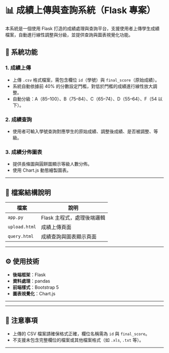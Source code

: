 
# 📊 成績上傳與查詢系統（Flask 專案）

本系統是一個使用 Flask 打造的成績處理與查詢平台，支援使用者上傳學生成績檔案，自動進行線性調整與分級，並提供查詢與圖表視覺化功能。

## 🔧 系統功能

### 1. 成績上傳
- 上傳 `.csv` 格式檔案，需包含欄位 `id`（學號）與 `final_score`（原始成績）。
- 系統自動依據前 40% 的分數設定門檻，對低於門檻的成績進行線性放大調整。
- 自動分級：A（85–100）、B（75–84）、C（65–74）、D（55–64）、F（54 以下）。

### 2. 成績查詢
- 使用者可輸入學號查詢對應學生的原始成績、調整後成績、是否被調整、等級。

### 3. 成績分佈圖表
- 提供長條圖與圓餅圖顯示等級人數分佈。
- 使用 Chart.js 動態繪製圖表。

---

## 📂 檔案結構說明

| 檔案         | 說明                            |
|--------------|---------------------------------|
| `app.py`     | Flask 主程式，處理後端邏輯        |
| `upload.html`| 成績上傳頁面                     |
| `query.html` | 成績查詢與圖表顯示頁面            |

---

## ⚙️ 使用技術

- **後端框架**：Flask
- **資料處理**：pandas
- **前端樣式**：Bootstrap 5
- **圖表視覺化**：Chart.js

---
---

## 📌 注意事項

- 上傳的 CSV 檔案請確保格式正確，欄位名稱需為 `id` 與 `final_score`。
- 不支援未包含完整欄位的檔案或其他檔案格式（如 `.xls`, `.txt` 等）。

---
